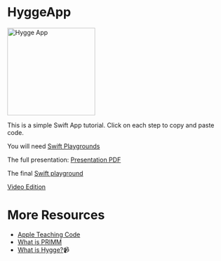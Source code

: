 # HyggeApp
<img src="https://i.imgur.com/d0sU8Nx.png" alt="Hygge App" width="200"/>

This is a simple Swift App tutorial. 
Click on each step to copy and paste code.

You will need [Swift Playgrounds](https://www.apple.com/swift/playgrounds/) 

The full presentation: [Presentation PDF](https://github.com/jamesabela/HyggeApp/raw/main/Beginners%20Guide%20to%20Creating%20Your%20First%20App.pdf)

The final [Swift playground](https://github.com/jamesabela/HyggeApp/blob/main/5%20Three%20Good%20Things%20Tidied.swiftpm.zip?raw=true)

[Video Edition](https://youtu.be/SzCvHQY39kY)

# More Resources
* [Apple Teaching Code](https://www.apple.com/my/education/k12/teaching-code/)
* [What is PRIMM](https://www.futurelearn.com/info/courses/secondary-programming-pedagogy/0/steps/68416)
* [What is Hygge?](https://www.youtube.com/watch?v=qHbOYklJZl4)📹

